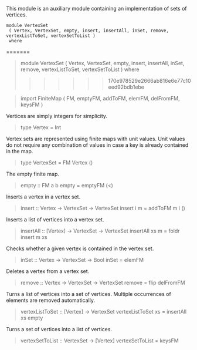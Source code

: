 This module is an auxiliary module containing an implementation of sets of vertices.

~~~{.curry}
module VertexSet 
 ( Vertex, VertexSet, empty, insert, insertAll, inSet, remove, vertexListToSet, vertexSetToList ) 
 where
~~~
=======
   
> module VertexSet 
>  ( Vertex, VertexSet, empty, insert, insertAll, inSet, remove, vertexListToSet, vertexSetToList ) 
>  where
>>>>>>> 170e978529e2666ab816e6e77c10eed92bdb1ebe

> import FiniteMap ( FM, emptyFM, addToFM, elemFM, delFromFM, keysFM )

Vertices are simply integers for simplicity.

> type Vertex = Int

Vertex sets are represented using finite maps with unit values. Unit values do not require any
combination of values in case a key is already contained in the map.

> type VertexSet = FM Vertex ()

The empty finite map.

> empty :: FM a b
> empty = emptyFM (<)

Inserts a vertex in a vertex set.

> insert :: Vertex -> VertexSet -> VertexSet
> insert i m = addToFM m i ()

Inserts a list of vertices into a vertex set.

> insertAll :: [Vertex] -> VertexSet -> VertexSet
> insertAll xs m = foldr insert m xs

Checks whether a given vertex is contained in the vertex set.

> inSet :: Vertex -> VertexSet -> Bool
> inSet = elemFM

Deletes a vertex from a vertex set.

> remove :: Vertex -> VertexSet -> VertexSet
> remove = flip delFromFM

Turns a list of vertices into a set of vertices. Multiple occurrences of elements are removed
automatically.

> vertexListToSet :: [Vertex] -> VertexSet
> vertexListToSet xs = insertAll xs empty

Turns a set of vertices into a list of vertices.

> vertexSetToList :: VertexSet -> [Vertex]
> vertexSetToList = keysFM